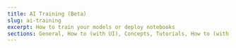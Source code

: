 ```yaml
---
title: AI Training (Beta)
slug: ai-training
excerpt: How to train your models or deploy notebooks
sections: General, How to (with UI), Concepts, Tutorials, How to (with CLI)
---
```

